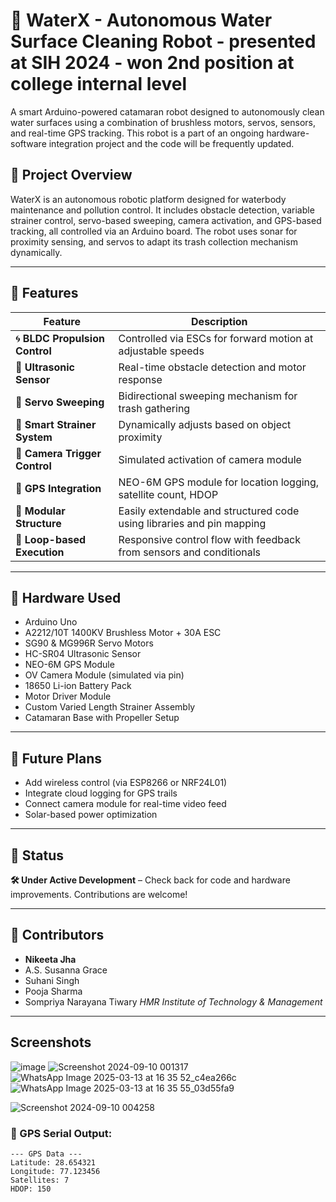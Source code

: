 # 🤖 WaterX - Autonomous Water Surface Cleaning Robot - presented at SIH 2024 - won 2nd position at college internal level

A smart Arduino-powered catamaran robot designed to autonomously clean water surfaces using a combination of brushless motors, servos, sensors, and real-time GPS tracking. This robot is a part of an ongoing hardware-software integration project and the code will be frequently updated.

## 🚀 Project Overview

WaterX is an autonomous robotic platform designed for waterbody maintenance and pollution control. It includes obstacle detection, variable strainer control, servo-based sweeping, camera activation, and GPS-based tracking, all controlled via an Arduino board. The robot uses sonar for proximity sensing, and servos to adapt its trash collection mechanism dynamically.

---

## 🎯 Features

| Feature                        | Description                                                                 |
|-------------------------------|-----------------------------------------------------------------------------|
| 🌀 **BLDC Propulsion Control** | Controlled via ESCs for forward motion at adjustable speeds                 |
| 📡 **Ultrasonic Sensor**       | Real-time obstacle detection and motor response                             |
| 🔁 **Servo Sweeping**         | Bidirectional sweeping mechanism for trash gathering                        |
| 🧠 **Smart Strainer System**  | Dynamically adjusts based on object proximity                              |
| 🎥 **Camera Trigger Control** | Simulated activation of camera module                                      |
| 📍 **GPS Integration**        | NEO-6M GPS module for location logging, satellite count, HDOP               |
| 💾 **Modular Structure**       | Easily extendable and structured code using libraries and pin mapping       |
| 🔄 **Loop-based Execution**   | Responsive control flow with feedback from sensors and conditionals         |

---

## 🔧 Hardware Used

- Arduino Uno
- A2212/10T 1400KV Brushless Motor + 30A ESC
- SG90 & MG996R Servo Motors
- HC-SR04 Ultrasonic Sensor
- NEO-6M GPS Module
- OV Camera Module (simulated via pin)
- 18650 Li-ion Battery Pack
- Motor Driver Module
- Custom Varied Length Strainer Assembly
- Catamaran Base with Propeller Setup

---

## 📌 Future Plans

- Add wireless control (via ESP8266 or NRF24L01)
- Integrate cloud logging for GPS trails
- Connect camera module for real-time video feed
- Solar-based power optimization

---

## 🧪 Status

**🛠️ Under Active Development** – Check back for code and hardware improvements. Contributions are welcome!

---
## 🤝 Contributors

- **Nikeeta Jha**
- A.S. Susanna Grace
- Suhani Singh
- Pooja Sharma
- Sompriya Narayana Tiwary
  *HMR Institute of Technology & Management*

---

## Screenshots 

![image](https://github.com/user-attachments/assets/0f591726-f2b5-4a06-ae5c-11700bb2baaa)
![Screenshot 2024-09-10 001317](https://github.com/user-attachments/assets/bf39ad20-ed51-492c-909c-df671bc4441f)
![WhatsApp Image 2025-03-13 at 16 35 52_c4ea266c](https://github.com/user-attachments/assets/d75bc6c4-4342-45fc-b1f9-00924059b59a)
![WhatsApp Image 2025-03-13 at 16 35 55_03d55fa9](https://github.com/user-attachments/assets/06168a39-89d7-4307-994f-37669f6415a4)

![Screenshot 2024-09-10 004258](https://github.com/user-attachments/assets/39eab0b9-c627-4324-8d74-e0926bea0a2d)
### 📍 GPS Serial Output:
```plaintext
--- GPS Data ---
Latitude: 28.654321
Longitude: 77.123456
Satellites: 7
HDOP: 150


